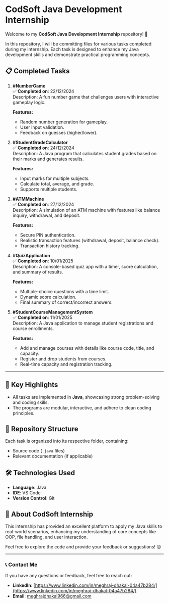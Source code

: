 # CodSoft Java Development Internship

Welcome to my **CodSoft Java Development Internship** repository! 🚀

In this repository, I will be committing files for various tasks completed during my internship. Each task is designed to enhance my Java development skills and demonstrate practical programming concepts.

## 📋 Completed Tasks

1. **#NumberGame**  
   ✅ **Completed on**: 22/12/2024  
   Description: A fun number game that challenges users with interactive gameplay logic.

   **Features:**
   - Random number generation for gameplay.
   - User input validation.
   - Feedback on guesses (higher/lower).

2. **#StudentGradeCalculator**  
   ✅ **Completed on**: 24/12/2024  
   Description: A Java program that calculates student grades based on their marks and generates results.

   **Features:**
   - Input marks for multiple subjects.
   - Calculate total, average, and grade.
   - Supports multiple students.

3. **#ATMMachine**  
   ✅ **Completed on**: 27/12/2024  
   Description: A simulation of an ATM machine with features like balance inquiry, withdrawal, and deposit.

   **Features:**
   - Secure PIN authentication.
   - Realistic transaction features (withdrawal, deposit, balance check).
   - Transaction history tracking.

4. **#QuizApplication**  
   ✅ **Completed on**: 10/01/2025  
   Description: A console-based quiz app with a timer, score calculation, and summary of results.

   **Features:**
   - Multiple-choice questions with a time limit.
   - Dynamic score calculation.
   - Final summary of correct/incorrect answers.

5. **#StudentCourseManagementSystem**  
   ✅ **Completed on**: 11/01/2025  
   Description: A Java application to manage student registrations and course enrollments.

   **Features:**
   - Add and manage courses with details like course code, title, and capacity.
   - Register and drop students from courses.
   - Real-time capacity and registration tracking.

---

## 🌟 Key Highlights
- All tasks are implemented in **Java**, showcasing strong problem-solving and coding skills.
- The programs are modular, interactive, and adhere to clean coding principles.

## 📁 Repository Structure
Each task is organized into its respective folder, containing:
- Source code (`.java` files)
- Relevant documentation (if applicable)

## 🛠 Technologies Used
- **Language**: Java
- **IDE**: VS Code 
- **Version Control**: Git

## 🚀 About CodSoft Internship
This internship has provided an excellent platform to apply my Java skills to real-world scenarios, enhancing my understanding of core concepts like OOP, file handling, and user interaction.

Feel free to explore the code and provide your feedback or suggestions! 😊

---

### 📞 Contact Me
If you have any questions or feedback, feel free to reach out:
- **LinkedIn**: [https://www.linkedin.com/in/meghraj-dhakal-04a47b284/](https://www.linkedin.com/in/meghraj-dhakal-04a47b284/)
- **Email**: meghrajdhakal966@gmail.com

